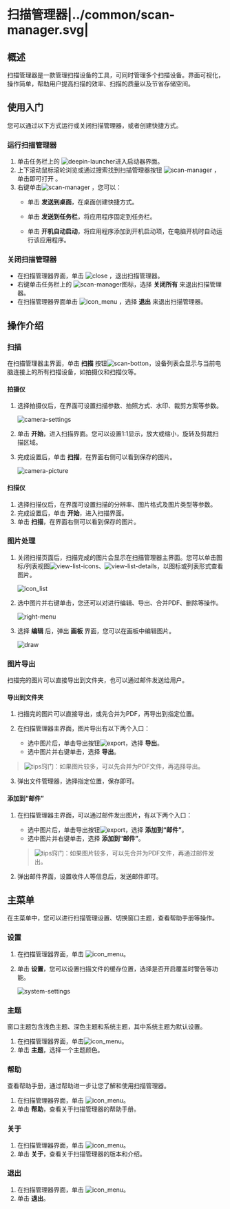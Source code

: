 # 扫描管理器|../common/scan-manager.svg|

## 概述

扫描管理器是一款管理扫描设备的工具，可同时管理多个扫描设备。界面可视化，操作简单，帮助用户提高扫描的效率、扫描的质量以及节省存储空间。

## 使用入门

您可以通过以下方式运行或关闭扫描管理器，或者创建快捷方式。

### 运行扫描管理器

1. 单击任务栏上的 ![deepin-launcher](icon/deepin-launcher.svg)进入启动器界面。
2. 上下滚动鼠标滚轮浏览或通过搜索找到扫描管理器按钮   ![scan-manager](icon/scan-manager.svg) ，单击即可打开  。
3. 右键单击![scan-manager](icon/scan-manager.svg) ，您可以：
   - 单击 **发送到桌面**，在桌面创建快捷方式。

   - 单击 **发送到任务栏**，将应用程序固定到任务栏。

   - 单击 **开机自动启动**，将应用程序添加到开机启动项，在电脑开机时自动运行该应用程序。

### 关闭扫描管理器

- 在扫描管理器界面，单击  ![close](icon/close.svg) ，退出扫描管理器。
- 右键单击任务栏上的 ![scan-manager](icon/scan-manager.svg)图标，选择 **关闭所有** 来退出扫描管理器。
- 在扫描管理器界面单击 ![icon_menu](icon/icon_menu.svg) ，选择 **退出** 来退出扫描管理器。

## 操作介绍
### 扫描

在扫描管理器主界面，单击 **扫描** 按钮![scan-botton](jpg/scan-botton.png)，设备列表会显示与当前电脑连接上的所有扫描设备，如拍摄仪和扫描仪等。

#### 拍摄仪

1. 选择拍摄仪后，在界面可设置扫描参数、拍照方式、水印、裁剪方案等参数。

   ![camera-settings](jpg/camera-settings.png)

2. 单击 **开始**，进入扫描界面。您可以设置1:1显示，放大或缩小，旋转及剪裁扫描区域。

3. 完成设置后，单击 **扫描**，在界面右侧可以看到保存的图片。

   ![camera-picture](jpg/camera-picture.png)

#### 扫描仪

1. 选择扫描仪后，在界面可设置扫描的分辨率、图片格式及图片类型等参数。
2. 完成设置后，单击 **开始**，进入扫描界面。
3. 单击 **扫描**，在界面右侧可以看到保存的图片。

### 图片处理

1. 关闭扫描页面后，扫描完成的图片会显示在扫描管理器主界面。您可以单击图标/列表视图![view-list-icons](icon/view-list-icons.svg)、![view-list-details](icon/view-list-details.svg)，以图标或列表形式查看图片。

   ![icon_list](jpg/icon_list.png)

2. 选中图片并右键单击，您还可以对进行编辑、导出、合并PDF、删除等操作。

   ![right-menu](jpg/right-menu.png)

3. 选择 **编辑** 后，弹出 **画板** 界面，您可以在画板中编辑图片。

   ![draw](jpg/draw.png)

### 图片导出

扫描完的图片可以直接导出到文件夹，也可以通过邮件发送给用户。

#### 导出到文件夹

1. 扫描完的图片可以直接导出，或先合并为PDF，再导出到指定位置。

2. 在扫描管理器主界面，图片导出有以下两个入口：

   - 选中图片后，单击导出按钮![export](jpg/export.png)，选择 **导出**。
   - 选中图片并右键单击，选择 **导出**。

> ![tips](icon/tips.svg)窍门：如果图片较多，可以先合并为PDF文件，再选择导出。

3. 弹出文件管理器，选择指定位置，保存即可。

#### 添加到“邮件”

1. 在扫描管理器主界面，可以通过邮件发出图片，有以下两个入口：

   - 选中图片后，单击导出按钮![export](jpg/export.png)，选择 **添加到“邮件”**。
   - 选中图片并右键单击，选择 **添加到“邮件”**。

   > ![tips](icon/tips.svg)窍门：如果图片较多，可以先合并为PDF文件，再通过邮件发出。

2. 弹出邮件界面，设置收件人等信息后，发送邮件即可。

## 主菜单

在主菜单中，您可以进行扫描管理设置、切换窗口主题，查看帮助手册等操作。

### 设置

1. 在扫描管理器界面，单击 ![icon_menu](icon/icon_menu.svg)。

2. 单击 **设置**，您可以设置扫描文件的缓存位置，选择是否开启覆盖时警告等功能。

   ![system-settings](jpg/system-settings.png)

### 主题

窗口主题包含浅色主题、深色主题和系统主题，其中系统主题为默认设置。

1. 在扫描管理器界面，单击![icon_menu](icon/icon_menu.svg)。
2. 单击 **主题**，选择一个主题颜色。


### 帮助

查看帮助手册，通过帮助进一步让您了解和使用扫描管理器。

1. 在扫描管理器界面，单击 ![icon_menu](icon/icon_menu.svg)。
2. 单击 **帮助**，查看关于扫描管理器的帮助手册。


### 关于

1. 在扫描管理器界面，单击 ![icon_menu](icon/icon_menu.svg)。
2. 单击 **关于**，查看关于扫描管理器的版本和介绍。

### 退出

1. 在扫描管理器界面，单击 ![icon_menu](icon/icon_menu.svg)。
2. 单击 **退出**。

